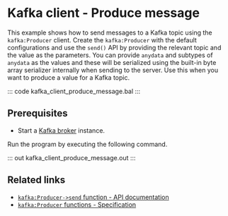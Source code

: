 # Kafka client - Produce message

This example shows how to send messages to a Kafka topic using the `kafka:Producer` client. Create the `kafka:Producer` with the default configurations and use the `send()` API by providing the relevant topic and the value as the parameters. You can provide `anydata` and subtypes of `anydata` as the values and these will be serialized using the built-in byte array serializer internally when sending to the server. Use this when you want to produce a value for a Kafka topic.

::: code kafka_client_produce_message.bal :::

## Prerequisites
- Start a [Kafka broker](https://kafka.apache.org/quickstart) instance.

Run the program by executing the following command.

::: out kafka_client_produce_message.out :::

## Related links
- [`kafka:Producer->send` function - API documentation](https://lib.ballerina.io/ballerinax/kafka/latest/clients/Producer#send)
- [`kafka:Producer` functions - Specification](https://github.com/ballerina-platform/module-ballerinax-kafka/blob/master/docs/spec/spec.md#33-functions)
